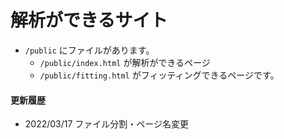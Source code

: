 # 解析ができるサイト

- `/public` にファイルがあります。
  - `/public/index.html` が解析ができるページ
  - `/public/fitting.html` がフィッティングできるページです。

#### 更新履歴

- 2022/03/17 ファイル分割・ページ名変更
